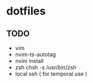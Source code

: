 # dotfiles

## TODO

- vim
- nvim-ts-autotag
- nvim install
- zsh chsh -s /usr/bin/zsh
- local ssh ( for temporal use )
